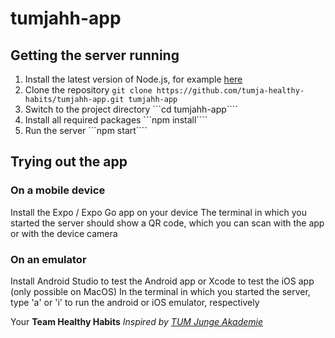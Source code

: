 # tumjahh-app

## Getting the server running

1. Install the latest version of Node.js, for example [here](https://nodejs.dev/en/learn/how-to-install-nodejs/)
2. Clone the repository ```git clone https://github.com/tumja-healthy-habits/tumjahh-app.git tumjahh-app```
3. Switch to the project directory ```cd tumjahh-app````
4. Install all required packages ```npm install````
5. Run the server ```npm start````

## Trying out the app

### On a mobile device

Install the Expo / Expo Go app on your device
The terminal in which you started the server should show a QR code,
which you can scan with the app or with the device camera

### On an emulator

Install Android Studio to test the Android app or Xcode to test the iOS app (only possible on MacOS)
In the terminal in which you started the server, type 'a' or 'i' to run the android or iOS emulator, respectively


Your **Team Healthy Habits**
*Inspired by [TUM Junge Akademie](https://ja.tum.de)*

